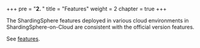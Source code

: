 +++
pre = "<b>2. </b>"
title = "Features"
weight = 2
chapter = true
+++

The ShardingSphere features deployed in various cloud environments in ShardingSphere-on-Cloud are consistent with the official version features.

See [features](https://shardingsphere.apache.org/document/current/en/features/).
